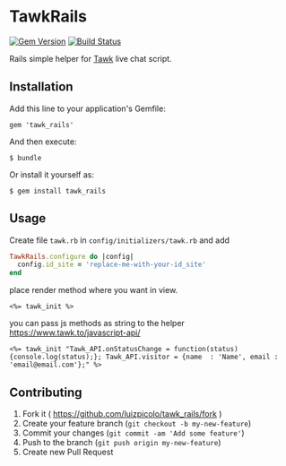 # TawkRails

[![Gem Version](https://badge.fury.io/rb/tawk_rails.svg)](http://badge.fury.io/rb/tawk_rails)
[![Build  Status](https://travis-ci.org/luizpicolo/tawk-rails.svg?branch=master)](https://travis-ci.org/luizpicolo/tawk-rails)

Rails simple helper for [Tawk](https://www.tawk.to/) live chat script.

## Installation

Add this line to your application's Gemfile:

    gem 'tawk_rails'

And then execute:

    $ bundle

Or install it yourself as:

    $ gem install tawk_rails

## Usage

Create file `tawk.rb` in `config/initializers/tawk.rb` and add

```ruby
TawkRails.configure do |config|
  config.id_site = 'replace-me-with-your-id_site'
end
```

place render method where you want in view.

    <%= tawk_init %>

you can pass js methods as string to the helper https://www.tawk.to/javascript-api/

    <%= tawk_init "Tawk_API.onStatusChange = function(status){console.log(status);}; Tawk_API.visitor = {name  : 'Name', email : 'email@email.com'};" %>

## Contributing

1. Fork it ( https://github.com/luizpicolo/tawk_rails/fork )
2. Create your feature branch (`git checkout -b my-new-feature`)
3. Commit your changes (`git commit -am 'Add some feature'`)
4. Push to the branch (`git push origin my-new-feature`)
5. Create new Pull Request

